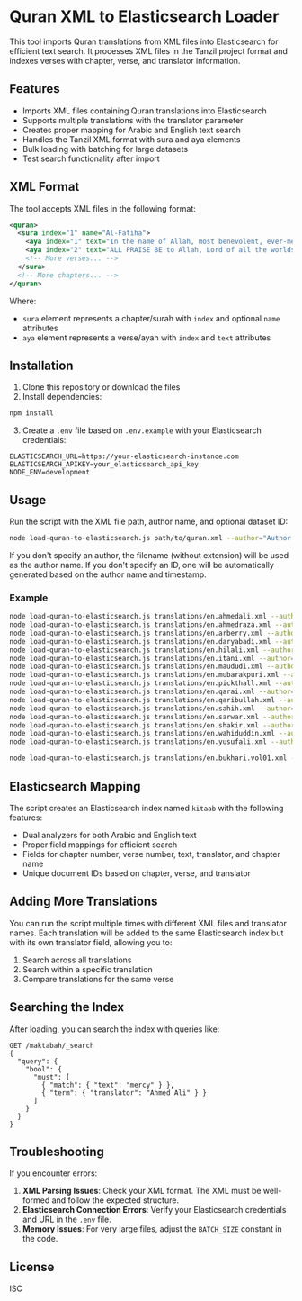 # Quran XML to Elasticsearch Loader

This tool imports Quran translations from XML files into Elasticsearch for efficient text search. It processes XML files in the Tanzil project format and indexes verses with chapter, verse, and translator information.

## Features

- Imports XML files containing Quran translations into Elasticsearch
- Supports multiple translations with the translator parameter
- Creates proper mapping for Arabic and English text search
- Handles the Tanzil XML format with sura and aya elements
- Bulk loading with batching for large datasets
- Test search functionality after import

## XML Format

The tool accepts XML files in the following format:

```xml
<quran>
  <sura index="1" name="Al-Fatiha">
    <aya index="1" text="In the name of Allah, most benevolent, ever-merciful."/>
    <aya index="2" text="ALL PRAISE BE to Allah, Lord of all the worlds,"/>
    <!-- More verses... -->
  </sura>
  <!-- More chapters... -->
</quran>
```

Where:
- `sura` element represents a chapter/surah with `index` and optional `name` attributes
- `aya` element represents a verse/ayah with `index` and `text` attributes

## Installation

1. Clone this repository or download the files
2. Install dependencies:

```bash
npm install
```

3. Create a `.env` file based on `.env.example` with your Elasticsearch credentials:

```
ELASTICSEARCH_URL=https://your-elasticsearch-instance.com
ELASTICSEARCH_APIKEY=your_elasticsearch_api_key
NODE_ENV=development
```

## Usage

Run the script with the XML file path, author name, and optional dataset ID:

```bash
node load-quran-to-elasticsearch.js path/to/quran.xml --author="Author Name" --id="unique-identifier"
```

If you don't specify an author, the filename (without extension) will be used as the author name.
If you don't specify an ID, one will be automatically generated based on the author name and timestamp.

### Example

```bash
node load-quran-to-elasticsearch.js translations/en.ahmedali.xml --author="Ahmed Ali" --id="en.ahmedali" --title="quran"
node load-quran-to-elasticsearch.js translations/en.ahmedraza.xml --author="Ahmed Raza Khan" --id="en.ahmedraza" --title="quran"
node load-quran-to-elasticsearch.js translations/en.arberry.xml --author="Arberry" --id="en.arberry" --title="quran"
node load-quran-to-elasticsearch.js translations/en.daryabadi.xml --author="Daryabadi" --id="en.daryabadi" --title="quran"
node load-quran-to-elasticsearch.js translations/en.hilali.xml --author="Hilali & Khan" --id="en.hilali" --title="quran"
node load-quran-to-elasticsearch.js translations/en.itani.xml --author="Itani" --id="en.itani" --title="quran"
node load-quran-to-elasticsearch.js translations/en.maududi.xml --author="Maududi" --id="en.maududi" --title="quran"
node load-quran-to-elasticsearch.js translations/en.mubarakpuri.xml --author="Mubarakpuri" --id="en.mubarakpuri" --title="quran"
node load-quran-to-elasticsearch.js translations/en.pickthall.xml --author="Pickthall" --id="en.pickthall" --title="quran"
node load-quran-to-elasticsearch.js translations/en.qarai.xml --author="Qarai" --id="en.qarai" --title="quran"
node load-quran-to-elasticsearch.js translations/en.qaribullah.xml --author="Qaribullah & Darwish" --id="en.qaribullah" --title="quran"
node load-quran-to-elasticsearch.js translations/en.sahih.xml --author="Saheeh International" --id="en.sahih" --title="quran"
node load-quran-to-elasticsearch.js translations/en.sarwar.xml --author="Sarwar" --id="en.sarwar" --title="quran"
node load-quran-to-elasticsearch.js translations/en.shakir.xml --author="Shakir" --id="en.shakir" --title="quran"
node load-quran-to-elasticsearch.js translations/en.wahiduddin.xml --author="Wahiduddin Khan" --id="en.wahiduddin" --title="quran"
node load-quran-to-elasticsearch.js translations/en.yusufali.xml --author="Yusuf Ali" --id="en.yusufali" --title="quran"

node load-quran-to-elasticsearch.js translations/en.bukhari.vol01.xml --title="bukhari" --author="Dr. Muhammad Muhsin" --id="en.bukhari.vol01"  --volume=1
```

## Elasticsearch Mapping

The script creates an Elasticsearch index named `kitaab` with the following features:

- Dual analyzers for both Arabic and English text
- Proper field mappings for efficient search
- Fields for chapter number, verse number, text, translator, and chapter name
- Unique document IDs based on chapter, verse, and translator

## Adding More Translations

You can run the script multiple times with different XML files and translator names. Each translation will be added to the same Elasticsearch index but with its own translator field, allowing you to:

1. Search across all translations
2. Search within a specific translation
3. Compare translations for the same verse

## Searching the Index

After loading, you can search the index with queries like:

```
GET /maktabah/_search
{
  "query": {
    "bool": {
      "must": [
        { "match": { "text": "mercy" } },
        { "term": { "translator": "Ahmed Ali" } }
      ]
    }
  }
}
```

## Troubleshooting

If you encounter errors:

1. **XML Parsing Issues**: Check your XML format. The XML must be well-formed and follow the expected structure.
2. **Elasticsearch Connection Errors**: Verify your Elasticsearch credentials and URL in the `.env` file.
3. **Memory Issues**: For very large files, adjust the `BATCH_SIZE` constant in the code.

## License

ISC

